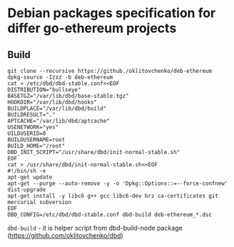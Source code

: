 # Debian packages specification for differ go-ethereum projects

## Build

```
git clone --recursive https://github./oklitovchenko/deb-ethereum
dpkg-source -Izzz -b deb-ethereum
cat > /etc/dbd/dbd-stable.conf<<EOF
DISTRIBUTION="bullseye"
BASETGZ="/var/lib/dbd/base-stable.tgz"
HOOKDIR="/var/lib/dbd/hooks"
BUILDPLACE="/var/lib/dbd/build"
BUILDRESULT="."
APTCACHE="/var/lib/dbd/aptcache"
USENETWORK="yes"
UILDUSERID=0
BUILDUSERNAME=root
BUILD_HOME="/root"
DBD_INIT_SCRIPT="/usr/share/dbd/init-normal-stable.sh"
EOF
cat > /usr/share/dbd/init-normal-stable.sh<<EOF
#!/bin/sh -e
apt-get update
apt-get --purge --auto-remove -y -o 'Dpkg::Options::=--force-confnew' dist-upgrade
apt-get install -y libc6 g++ gcc libc6-dev brz ca-certificates git mercurial subversion
EOF
DBD_CONFIG=/etc/dbd/dbd-stable.conf dbd-build deb-ethereum_*.dsc
```

```dbd-build``` - it is helper script from dbd-build-node package (https://github.com/oklitovchenko/dbd)